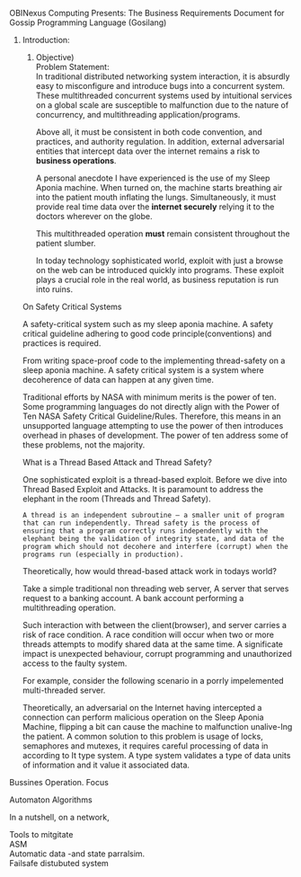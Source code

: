

OBINexus Computing Presents: The Business Requirements Document for Gossip Programming Language (Gosilang)

1. Introduction:  
   1. Objective)  
      Problem Statement:  
      In traditional distributed networking system interaction, it is absurdly easy to misconfigure and introduce bugs into a concurrent system. These multithreaded concurrent systems used by intuitional services on a global scale are susceptible to malfunction due to the nature of concurrency, and multithreading application/programs.

      Above all, it must be consistent in both code convention, and practices, and authority regulation. In addition, external adversarial entities that intercept data over the internet remains a risk to **business operations**.

      A personal anecdote I have experienced is the use of my Sleep Aponia machine. When turned on, the machine starts breathing air into the patient mouth inflating the lungs. Simultaneously, it must provide real time data over the **internet securely** relying it to the doctors wherever on the globe.

      This multithreaded operation **must** remain consistent throughout the patient slumber. 

      In today technology sophisticated world, exploit with just a browse on the web can be introduced quickly into programs. These exploit plays a crucial role in the real world, as business reputation is run into ruins.

   On Safety Critical Systems 

      A safety-critical system such as my sleep aponia machine. A safety critical guideline adhering to good code principle(conventions) and practices is required. 

      From writing space-proof code to the implementing thread-safety on a sleep aponia machine. A safety critical system is a system where decoherence of data can happen at any given time. 

      Traditional efforts by NASA with minimum merits is the power of ten. Some programming languages do not directly align with the Power of Ten NASA Safety Critical Guideline/Rules. Therefore, this means in an unsupported language attempting to use the power of then introduces overhead in phases of development. The power of ten address some of these problems, not the majority. 

      What is a Thread Based Attack and Thread Safety?

      One sophisticated exploit is a thread-based exploit. Before we dive into Thread Based Exploit and Attacks. It is paramount to address the elephant in the room (Threads and Thread Safety).

       A thread is an independent subroutine – a smaller unit of program that can run independently. Thread safety is the process of ensuring that a program correctly runs independently with the elephant being the validation of integrity state, and data of the program which should not decohere and interfere (corrupt) when the programs run (especially in production).

      Theoretically, how would thread-based attack work in todays world? 

      Take a simple traditional non threading web server, A server that serves request to a banking account. A bank account performing a multithreading operation.

      Such interaction with between the client(browser), and server carries a risk of race condition. A race condition will occur when two or more threads attempts to modify shared data at the same time. A significate impact is unexpected behaviour, corrupt programming and unauthorized access to the faulty system.

      

      For example, consider the following scenario in a porrly impelemented multi-threaded server.

      

      Theoretically, an adversarial on the Internet having intercepted a connection can perform malicious operation on the Sleep Aponia Machine, flipping a bit can cause the machine to malfunction unalive-Ing the patient.  A common solution to this problem is usage of locks, semaphores and mutexes, it requires careful processing of data in according to It type system. A type system validates a type of data units of information and it value it associated data.

      

		

		 

Bussines Operation. Focus

Automaton Algorithms

In a nutshell, on a network,

Tools to mitgitate   
ASM  
Automatic data \-and state parralsim.   
Failsafe distubuted system

